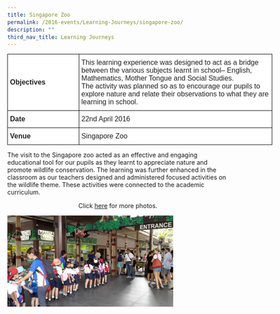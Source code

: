 ```yaml
---
title: Singapore Zoo
permalink: /2016-events/Learning-Journeys/singapore-zoo/
description: ""
third_nav_title: Learning Journeys
---
```

<style type="text/css">
.tg  {border-collapse:collapse;border-spacing:0;margin:0px auto;}
.tg td{border-color:black;border-style:solid;border-width:1px;font-family:Arial, sans-serif;font-size:14px;
  overflow:hidden;padding:10px 5px;word-break:normal;}
.tg th{border-color:black;border-style:solid;border-width:1px;font-family:Arial, sans-serif;font-size:14px;
  font-weight:normal;overflow:hidden;padding:10px 5px;word-break:normal;}
.tg .tg-3etx{background-color:#FFF;color:#222;font-size:16px;font-weight:bold;text-align:left;vertical-align:middle}
.tg .tg-g6yu{background-color:#FFF;color:#222;font-size:16px;text-align:left;vertical-align:top}
</style>
<table class="tg" style="undefined;table-layout: fixed; width: 604px">
<colgroup>
<col style="width: 163px">
<col style="width: 441px">
</colgroup>
<tbody>
  <tr>
    <td class="tg-3etx">Objectives</td>
    <td class="tg-g6yu">This learning experience was designed to act as a bridge between the various subjects learnt in school– English, Mathematics, Mother Tongue and Social Studies.<br>The activity was planned so as to encourage our pupils to explore nature and relate their observations to what they are learning in school.</td>
  </tr>
  <tr>
    <td class="tg-3etx">Date</td>
    <td class="tg-g6yu">22nd April 2016</td>
  </tr>
  <tr>
    <td class="tg-3etx">Venue </td>
    <td class="tg-g6yu">Singapore Zoo</td>
  </tr>
</tbody>
</table>

The visit to the Singapore zoo acted as an effective and engaging educational tool for our pupils as they learnt to appreciate nature and promote wildlife conservation. The learning was further enhanced in the classroom as our teachers designed and administered focused activities on the wildlife theme. These activities were connected to the academic curriculum.

  
<center>Click <a href="https://flic.kr/s/aHskzy1c2Z">here</a> for more photos.</center>

<img src="/images/2016%20LJ%20to%20Zoo.jpeg" 
     style="width:75%">
